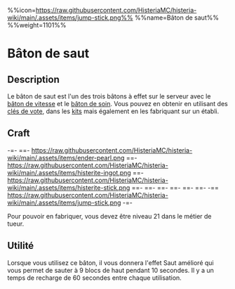 %%icon=https://raw.githubusercontent.com/HisteriaMC/histeria-wiki/main/.assets/items/jump-stick.png%%
%%name=Bâton de saut%%
%%weight=1101%%

# Bâton de saut

## Description
Le bâton de saut est l'un des trois bâtons à effet sur le serveur avec le [bâton de vitesse](https://histeria.fr/wiki/batons/speed-stick) et le [bâton de soin](https://histeria.fr/wiki/batons/heal-stick). Vous pouvez en obtenir en utilisant des [clés de vote](https://histeria.fr/wiki/clés/vote-key), dans les [kits](https://histeria.fr/wiki/récompenses/kits) mais également en les fabriquant sur un établi.

## Craft
-=-
 ==- https://raw.githubusercontent.com/HisteriaMC/histeria-wiki/main/.assets/items/ender-pearl.png
 ==- https://raw.githubusercontent.com/HisteriaMC/histeria-wiki/main/.assets/items/histerite-ingot.png
 ==- https://raw.githubusercontent.com/HisteriaMC/histeria-wiki/main/.assets/items/histerite-stick.png
 ==- 
 ==- 
 ==- 
 ==- 
 ==- 
 ==- 
 -== https://raw.githubusercontent.com/HisteriaMC/histeria-wiki/main/.assets/items/jump-stick.png
-=-

Pour pouvoir en fabriquer, vous devez être niveau 21 dans le métier de tueur.

## Utilité
Lorsque vous utilisez ce bâton, il vous donnera l'effet Saut amélioré qui vous permet de sauter à 9 blocs de haut pendant 10 secondes. Il y a un temps de recharge de 60 secondes entre chaque utilisation.
